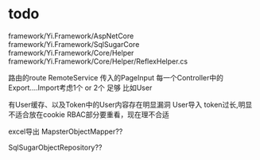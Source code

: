 # todo

framework/Yi.Framework/AspNetCore
framework/Yi.Framework/SqlSugarCore
framework/Yi.Framework/Core/Helper
framework/Yi.Framework/Core/Helper/ReflexHelper.cs


路由的route
RemoteService
传入的PageInput
每一个Controller中的Export....Import考虑1个 or 2个 足够 比如User


有User缓存、以及Token中的User内容存在明显漏洞
User导入
token过长,明显不适合放在cookie
RBAC部分要重看，现在理不合适

excel导出
MapsterObjectMapper??

SqlSugarObjectRepository??